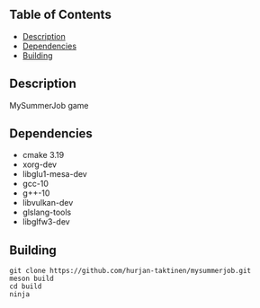 ## Table of Contents
+ [Description](#Description)
+ [Dependencies](#Dependencies)
+ [Building](#Building)

## <a name="Description"></a> Description
MySummerJob game

## <a name="Dependencies"></a> Dependencies
- cmake 3.19
- xorg-dev
- libglu1-mesa-dev
- gcc-10
- g++-10
- libvulkan-dev
- glslang-tools
- libglfw3-dev

## <a name="Building"></a> Building
```
git clone https://github.com/hurjan-taktinen/mysummerjob.git
meson build
cd build
ninja
```
